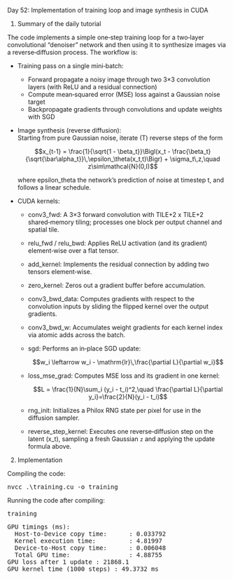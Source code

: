 Day 52: Implementation of training loop and image synthesis in CUDA

1) Summary of the daily tutorial

The code implements a simple one‑step training loop for a two‑layer convolutional “denoiser” network and then using it to synthesize images via a reverse‑diffusion process. The workflow is:

- Training pass on a single mini‑batch:  
  - Forward propagate a noisy image through two 3×3 convolution layers (with ReLU and a residual connection)  
  - Compute mean‑squared error (MSE) loss against a Gaussian noise target  
  - Backpropagate gradients through convolutions and update weights with SGD  
- Image synthesis (reverse diffusion):  
  Starting from pure Gaussian noise, iterate \(T\) reverse steps of the form  

  ```math
  x_{t-1} = \frac{1}{\sqrt{1 - \beta_t}}\Bigl(x_t - \frac{\beta_t}{\sqrt{\bar\alpha_t}}\,\epsilon_\theta(x_t,t)\Bigr) + \sigma_t\,z,\quad z\sim\mathcal{N}(0,I)
  ```

  where epsilon_theta the network’s prediction of noise at timestep t, and follows a linear schedule.

- CUDA kernels:

  - conv3_fwd: A 3×3 forward convolution with TILE+2 x TILE+2 shared‑memory tiling; processes one block per output channel and spatial tile.  

  - relu_fwd / relu_bwd: Applies ReLU activation (and its gradient) element‑wise over a flat tensor.  

  - add_kernel: Implements the residual connection by adding two tensors element‑wise.  

  - zero_kernel: Zeros out a gradient buffer before accumulation.  

  - conv3_bwd_data: Computes gradients with respect to the convolution inputs by sliding the flipped kernel over the output gradients.  

  - conv3_bwd_w: Accumulates weight gradients for each kernel index via atomic adds across the batch.  

  - sgd: Performs an in‑place SGD update:  

    ```math
    w_i \leftarrow w_i - \mathrm{lr}\,\frac{\partial L}{\partial w_i}
    ```

  - loss_mse_grad: Computes MSE loss and its gradient in one kernel:  

    ```math
    L = \frac{1}{N}\sum_i (y_i - t_i)^2,\quad \frac{\partial L}{\partial y_i}=\frac{2}{N}(y_i - t_i)
    ```

  - rng_init: Initializes a Philox RNG state per pixel for use in the diffusion sampler.  

  - reverse_step_kernel: Executes one reverse‑diffusion step on the latent \(x_t\), sampling a fresh Gaussian `z` and applying the update formula above.

2) Implementation

Compiling the code:

<pre>nvcc .\training.cu -o training</pre>

Running the code after compiling:

<pre>training</pre>

<pre>GPU timings (ms):
  Host-to-Device copy time:      : 0.033792
  Kernel execution time:         : 4.81997
  Device-to-Host copy time:      : 0.006048
  Total GPU time:                : 4.88755
GPU loss after 1 update : 21868.1
GPU kernel time (1000 steps) : 49.3732 ms</pre>